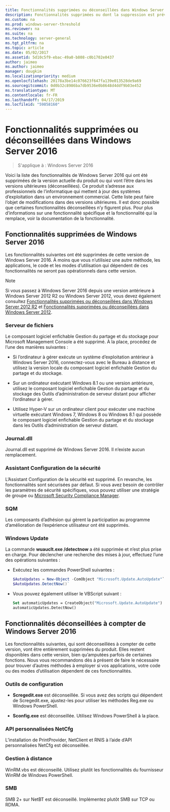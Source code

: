 ```yaml
---
title: Fonctionnalités supprimées ou déconseillées dans Windows Server 2016
description: Fonctionnalités supprimées ou dont la suppression est prévue dans les prochaines versions.
ms.custom: na
ms.prod: windows-server-threshold
ms.reviewer: na
ms.suite: na
ms.technology: server-general
ms.tgt_pltfrm: na
ms.topic: article
ms.date: 05/02/2017
ms.assetid: 5d10c5f9-ebac-49a0-b808-c0b1702e0437
author: jaimeo
ms.author: jaimeo
manager: dougkim
ms.localizationpriority: medium
ms.openlocfilehash: 20178a3be14c076623f647fa139e013528de9a69
ms.sourcegitcommit: 0d0b32c8986ba7db9536e0b8648d4ddf9b03e452
ms.translationtype: MT
ms.contentlocale: fr-FR
ms.lasthandoff: 04/17/2019
ms.locfileid: "59858160"
---
```

# <a name="features-removed-or-deprecated-in--windows-server-2016"></a>Fonctionnalités supprimées ou déconseillées dans Windows Server 2016

>S'applique à : Windows Server 2016

Voici la liste des fonctionnalités de Windows Server 2016 qui ont été supprimées de la version actuelle du produit ou qui vont l’être dans les versions ultérieures (déconseillées). Ce produit s’adresse aux professionnels de l’informatique qui mettent à jour des systèmes d’exploitation dans un environnement commercial. Cette liste peut faire l’objet de modifications dans des versions ultérieures. Il est donc possible que certaines fonctionnalités déconseillées n’y figurent plus. Pour plus d’informations sur une fonctionnalité spécifique et la fonctionnalité qui la remplace, voir la documentation de la fonctionnalité.  

## <a name="features-removed-from-windows-server-2016"></a>Fonctionnalités supprimées de Windows Server 2016 
Les fonctionnalités suivantes ont été supprimées de cette version de Windows Server 2016. À moins que vous n’utilisiez une autre méthode, les applications, le code et les modes d’utilisation qui dépendent de ces fonctionnalités ne seront pas opérationnels dans cette version.  

> [!NOTE]  
> Si vous passez à Windows Server 2016 depuis une version antérieure à Windows Server 2012 R2 ou Windows Server 2012, vous devez également consultez [Fonctionnalités supprimées ou déconseillées dans Windows Server 2012 R2](https://technet.microsoft.com/library/dn303411.aspx) et [Fonctionnalités supprimées ou déconseillées dans Windows Server 2012](https://technet.microsoft.com/library/hh831568.aspx).  


### <a name="file-server"></a>Serveur de fichiers  
Le composant logiciel enfichable Gestion du partage et du stockage pour Microsoft Management Console a été supprimé. À la place, procédez de l’une des manières suivantes :  

-   Si l’ordinateur à gérer exécute un système d’exploitation antérieur à Windows Server 2016, connectez-vous avec le Bureau à distance et utilisez la version locale du composant logiciel enfichable Gestion du partage et du stockage.  

-   Sur un ordinateur exécutant Windows 8.1 ou une version antérieure, utilisez le composant logiciel enfichable Gestion du partage et du stockage des Outils d’administration de serveur distant pour afficher l’ordinateur à gérer.  

-   Utilisez Hyper-V sur un ordinateur client pour exécuter une machine virtuelle exécutant Windows 7, Windows 8 ou Windows 8.1 qui possède le composant logiciel enfichable Gestion du partage et du stockage dans les Outils d’administration de serveur distant.  

### <a name="journaldll"></a>Journal.dll  
Journal.dll est supprimé de Windows Server 2016. Il n’existe aucun remplacement.  

### <a name="security-configuration-wizard"></a>Assistant Configuration de la sécurité  
L’Assistant Configuration de la sécurité est supprimé. En revanche, les fonctionnalités sont sécurisées par défaut. Si vous avez besoin de contrôler les paramètres de sécurité spécifiques, vous pouvez utiliser une stratégie de groupe ou [Microsoft Security Compliance Manager](https://technet.microsoft.com/solutionaccelerators/cc835245.aspx).  

### <a name="sqm"></a>SQM  
Les composants d’adhésion qui gèrent la participation au programme d’amélioration de l’expérience utilisateur ont été supprimés. 

### <a name="windows-update"></a>Windows Update
La commande **wuauclt.exe /detectnow** a été supprimée et n’est plus prise en charge. Pour déclencher une recherche des mises à jour, effectuez l’une des opérations suivantes :

- Exécutez les commandes PowerShell suivantes :
    ````powershell
    $AutoUpdates = New-Object -ComObject "Microsoft.Update.AutoUpdate"`
    $AutoUpdates.DetectNow()` 
    ````

- Vous pouvez également utiliser le VBScript suivant :
    ````vb
    Set automaticUpdates = CreateObject("Microsoft.Update.AutoUpdate")
    automaticUpdates.DetectNow()
    ````

## <a name="features-deprecated-starting-with-windows-server-2016"></a>Fonctionnalités déconseillées à compter de Windows Server 2016 
Les fonctionnalités suivantes, qui sont déconseillées à compter de cette version, vont être entièrement supprimées du produit. Elles restent disponibles dans cette version, bien qu’amputées parfois de certaines fonctions. Nous vous recommandons dès à présent de faire le nécessaire pour trouver d’autres méthodes à employer si vos applications, votre code ou des modes d’utilisation dépendent de ces fonctionnalités.  

### <a name="configuration-tools"></a>Outils de configuration  

-   **Scregedit.exe** est déconseillée. Si vous avez des scripts qui dépendent de Scregedit.exe, ajustez-les pour utiliser les méthodes Reg.exe ou Windows PowerShell.  

-   **Sconfig.exe** est déconseillée. Utilisez Windows PowerShell à la place.  

### <a name="netcfg-custom-apis"></a>API personnalisées NetCfg  
L’installation de PrintProvider, NetClient et RNIS à l’aide d’API personnalisées NetCfg est déconseillée.  

### <a name="remote-management"></a>Gestion à distance  
WinRM.vbs est déconseillé. Utilisez plutôt les fonctionnalités du fournisseur WinRM de Windows PowerShell.  

### <a name="smb"></a>SMB  
SMB 2+ sur NetBT est déconseillé. Implémentez plutôt SMB sur TCP ou RDMA. 
